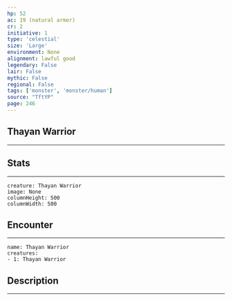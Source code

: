 ```yaml
---
hp: 52
ac: 19 (natural armor)
cr: 2
initiative: 1
type: 'celestial'    
size: 'Large'
environment: None
alignment: lawful good
legendary: False
lair: False
mythic: False
regional: False
tags: ['monster', 'monster/human']
source: "TftYP"
page: 246
---
```


## Thayan Warrior
---



## Stats
---

```statblock
creature: Thayan Warrior
image: None
columnHeight: 500
columnWidth: 500
```

## Encounter
---

```encounter-table
name: Thayan Warrior
creatures:
- 1: Thayan Warrior
```

## Description
---




